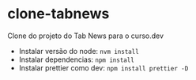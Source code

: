 # clone-tabnews

Clone do projeto do Tab News para o curso.dev

- Instalar versão do node: `nvm install`
- Instalar dependencias: `npm install`
- Instalar prettier como dev: `npm install prettier -D`
